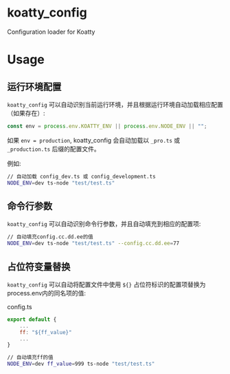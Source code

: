 # koatty_config
Configuration loader for Koatty


# Usage

## 运行环境配置

`koatty_config` 可以自动识别当前运行环境，并且根据运行环境自动加载相应配置（如果存在）:

```js
const env = process.env.KOATTY_ENV || process.env.NODE_ENV || "";
```

如果 `env = production`, koatty_config 会自动加载以 `_pro.ts` 或 `_production.ts` 后缀的配置文件。

例如:

```sh
// 自动加载 config_dev.ts 或 config_development.ts
NODE_ENV=dev ts-node "test/test.ts" 
```

## 命令行参数

`koatty_config` 可以自动识别命令行参数，并且自动填充到相应的配置项:

```sh
// 自动填充config.cc.dd.ee的值
NODE_ENV=dev ts-node "test/test.ts" --config.cc.dd.ee=77

```

## 占位符变量替换

`koatty_config` 可以自动将配置文件中使用 `${}` 占位符标识的配置项替换为process.env内的同名项的值:

config.ts
```js
export default {
    ...
    ff: "${ff_value}"
    ...
}
```

```sh
// 自动填充ff的值
NODE_ENV=dev ff_value=999 ts-node "test/test.ts"

```